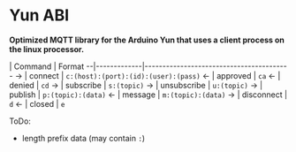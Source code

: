 # Yun ABI

**Optimized MQTT library for the Arduino Yun that uses a client process on the linux processor.**

  | Command     | Format
--|-------------|-----------------------------------------
→ | connect     | `c:(host):(port):(id):(user):(pass)`
← | approved    | `ca`
← | denied      | `cd`
→ | subscribe   | `s:(topic)`
→ | unsubscribe | `u:(topic)`
→ | publish     | `p:(topic):(data)`
← | message     | `m:(topic):(data)`
→ | disconnect  | `d`
← | closed      | `e`

ToDo:
- length prefix data (may contain `:`)
